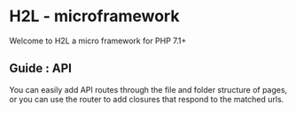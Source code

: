 # H2L - microframework

Welcome to H2L a micro framework for PHP 7.1+

## Guide : API

You can easily add API routes through the file and folder structure of pages, or you can use the router to add closures 
that respond to the matched urls.
